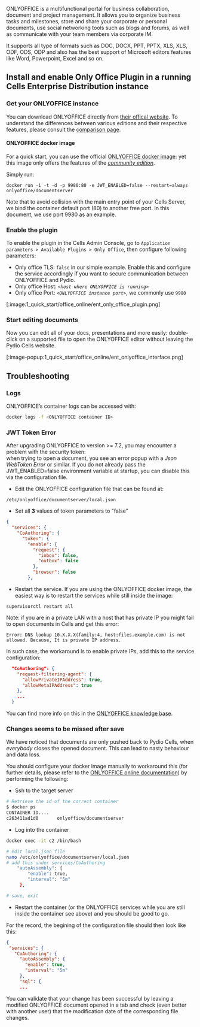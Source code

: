 ONLYOFFICE is a multifunctional portal for business collaboration, document and project management. It allows you to organize business tasks and milestones, store and share your corporate or personal documents, use social networking tools such as blogs and forums, as well as communicate with your team members via corporate IM.

It supports all type of formats such as DOC, DOCX, PPT, PPTX, XLS, XLS, ODF, ODS, ODP and also has the best support of Microsoft editors features like Word, Powerpoint, Excel and so on.

## Install and enable Only Office Plugin in a running Cells Enterprise Distribution instance

### Get your ONLYOFFICE instance

You can download ONLYOFFICE directly from [their offical website](https://www.onlyoffice.com). To understand the differences between various editions and their respective features, please consult the [comparison page](https://www.onlyoffice.com/compare-editions.aspx).

#### ONLYOFFICE docker image

For a quick start, you can use the official [ONLYOFFICE docker image](https://hub.docker.com/r/onlyoffice/documentserver/): yet this image only offers the features of the *[community edition](https://www.onlyoffice.com/compare-editions.aspx)*.

Simply run:

```shell
docker run -i -t -d -p 9980:80 -e JWT_ENABLED=false --restart=always onlyoffice/documentserver
```

Note that to avoid collision with the main entry point of your Cells Server, we bind the container default port (80) to another free port.
In this document, we use port 9980 as an example.

### Enable the plugin

To enable the plugin in the Cells Admin Console, go to `Application parameters > Available Plugins > Only Office`, then configure following parameters:
 
- Only office TLS: `false` in our simple example. Enable this and configure the service accordingly if you want to secure communication between ONLYOFFICE and Pydio.
- Only office Host: _`<host where ONLYOFFICE is running>`_
- Only office Port: _`<ONLYOFFICE instance port>`_, we commonly use `9980`

[:image:1_quick_start/office_online/ent_only_office_plugin.png]

### Start editing documents

Now you can edit all of your docs, presentations and more easily: double-click on a supported file to open the ONLYOFFICE editor without leaving the Pydio Cells website.

[:image-popup:1_quick_start/office_online/ent_onlyoffice_interface.png]

## Troubleshooting

### Logs 

ONLYOFFICE’s container logs can be accessed with:

```sh
docker logs -f <ONLYOFFICE container ID>
```

### JWT Token Error

After upgrading ONLYOFFICE to version >= 7.2, you may encounter a problem with the security token:  
when trying to open a document, you see an error popup with a _Json WebToken Error_ or similar. If you do not already pass the JWT_ENABLED=false environment variable at startup, you can disable this via the configuration file.

- Edit the ONLYOFFICE configuration file that can be found at:

`/etc/onlyoffice/documentserver/local.json`

- Set all **3** values of token parameters to "false"

```json
{
  "services": {
    "CoAuthoring": {      
      "token": {
        "enable": {
          "request": {
            "inbox": false,
            "outbox": false
          },
          "browser": false
        },
```

- Restart the service. If you are using the ONLYOFFICE docker image, the easiest way is to restart the services while still inside the image:

`supervisorctl restart all`

Note: if you are in a private LAN with a host that has private IP you might fail to open documents in Cells and get this error:

```
Error: DNS lookup 10.X.X.X(family:4, host:files.example.com) is not allowed. Because, It is private IP address.
```

In such case, the workaround is to enable private IPs, add this to the service configuration:

```json
  "CoAuthoring": {
    "request-filtering-agent": {
      "allowPrivateIPAddress": true,
      "allowMetaIPAddress": true
    },
    ...
  }
```

You can find more info on this in the [ONLYOFFICE knowledge base](https://helpcenter.onlyoffice.com/installation/docs-configure-jwt.aspx).

### Changes seems to be missed after save

We have noticed that documents are only pushed back to Pydio Cells, when _everybody_ closes the opened document.
This can lead to nasty behaviour and data loss.

You should configure your docker image manually to workaround this (for further details, please refer to the [ONLYOFFICE online documentation](https://api.onlyoffice.com/editors/save)) by performing the following:

- Ssh to the target server

```sh
# Retrieve the id of the correct container
$ docker ps
CONTAINER ID....
c263411ad1d0       onlyoffice/documentserver
```

- Log into the container

```sh
docker exec -it c2 /bin/bash

# edit local.json file
nano /etc/onlyoffice/documentserver/local.json
# add this under services/CoAuthoring 
    "autoAssembly": {
        "enable": true,
        "interval": "5m"
     },

# save, exit
```

- Restart the container (or the ONLYOFFICE services while you are still inside the container see above) and you should be good to go.

For the record, the begining of the configuration file should then look like this:

```json
{
 "services": {
   "CoAuthoring": {
     "autoAssembly": {
       "enable": true,
       "interval": "5m"
     },
     "sql": {
     ...
```

You can validate that your change has been successful by leaving a modified ONLYOFFICE document opened in a tab and check (even better with another user) that the modification date of the corresponding file changes.
